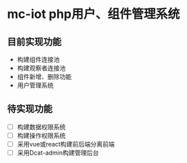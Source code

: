 # mc-iot php用户、组件管理系统

## 目前实现功能

- 构建组件连接池
- 构建观察者连接池
- 组件新增、删除功能
- 用户管理系统

## 待实现功能

- [ ] 构建数据权限系统
- [ ] 构建操作权限系统
- [ ] 采用vue或react构建前后端分离前端
- [ ] 采用Dcat-admin构建管理后台